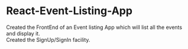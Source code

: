 # React-Event-Listing-App
Created the FrontEnd of an Event listing App which will list all the events and display it.<br>
Created the SignUp/SignIn facility.
